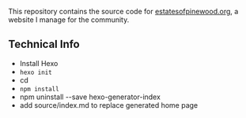 This repository contains the source code for [estatesofpinewood.org](http://estatesofpinewood.org), a website I manage for the community. 

Technical Info
--------------

  * Install Hexo
  * `hexo init`
  * cd 
  * `npm install`
  * npm uninstall --save hexo-generator-index
  * add source/index.md to replace generated home page
